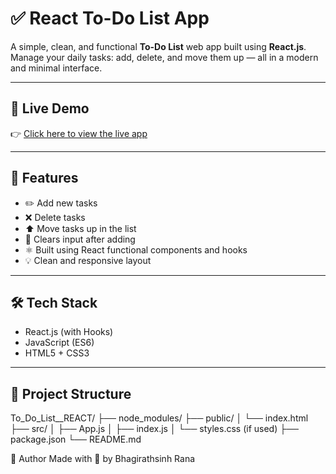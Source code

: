# ✅ React To-Do List App

A simple, clean, and functional **To-Do List** web app built using **React.js**.  
Manage your daily tasks: add, delete, and move them up — all in a modern and minimal interface.

---

## 🔗 Live Demo

👉 [Click here to view the live app](https://BhagirathsinhRana378.github.io/To_Do_List__REACT/)

---

## 🚀 Features

- ✏️ Add new tasks
- ❌ Delete tasks
- ⬆️ Move tasks up in the list
- 🧼 Clears input after adding
- ⚛️ Built using React functional components and hooks
- 💡 Clean and responsive layout

---

## 🛠️ Tech Stack

- React.js (with Hooks)
- JavaScript (ES6)
- HTML5 + CSS3

---

## 📁 Project Structure

To_Do_List__REACT/
├── node_modules/
├── public/
│ └── index.html
├── src/
│ ├── App.js
│ ├── index.js
│ └── styles.css (if used)
├── package.json
└── README.md




🙌 Author
Made with 💙 by Bhagirathsinh Rana

